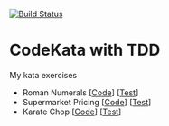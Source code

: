 [![Build Status](https://travis-ci.org/ibrahimatay/CodeKata.svg?branch=master)](https://travis-ci.org/ibrahimatay/CodeKata)

# CodeKata with TDD

My kata exercises

- Roman Numerals 
[[Code](https://github.com/ibrahimatay/CodeKata/tree/master/src/main/java/romannumerals)] 
[[Test](https://github.com/ibrahimatay/CodeKata/tree/master/src/test/java/romannumerals)]
- Supermarket Pricing 
[[Code](https://github.com/ibrahimatay/CodeKata/tree/master/src/main/java/supermarketpricing)] 
[[Test](https://github.com/ibrahimatay/CodeKata/tree/master/src/test/java/supermarketpricing)]
- Karate Chop
[[Code](https://github.com/ibrahimatay/CodeKata/tree/master/src/main/java/karatechop)] 
[[Test](https://github.com/ibrahimatay/CodeKata/tree/master/src/test/java/karatechop)]

